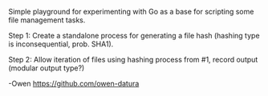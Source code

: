 Simple playground for experimenting with Go as a base for scripting some file management tasks.

Step 1: Create a standalone process for generating a file hash (hashing type is inconsequential, prob. SHA1).

Step 2: Allow iteration of files using hashing process from #1, record output (modular output type?)

-Owen <https://github.com/owen-datura>